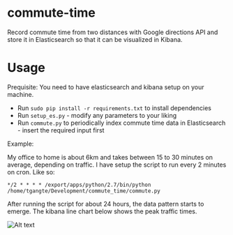 # commute-time
Record commute time from two distances with Google directions API and store it in Elasticsearch so that it can be visualized in Kibana. 

# Usage
Prequisite: You need to have elasticsearch and kibana setup on your machine.

* Run `sudo pip install -r requirements.txt` to install dependencies
* Run `setup_es.py` - modify any parameters to your liking
* Run `commute.py` to periodically index commute time data in Elasticsearch - insert the required input first


Example:

My office to home is about 6km and takes between 15 to 30 minutes on average, depending on traffic. I have setup the script to run every 2 minutes on cron.
Like so:

 ```*/2 * * * * /export/apps/python/2.7/bin/python  /home/tgangte/Development/commute_time/commute.py```

After running the script for about 24 hours, the data pattern starts to emerge. The kibana line chart below shows the peak traffic times.

![Alt text](/screenshots/screen1.png?raw=true "Commute time graph on kibana")

